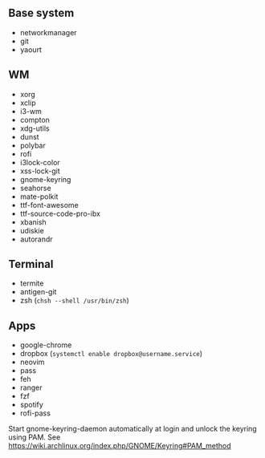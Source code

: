 ## Base system
- networkmanager
- git
- yaourt

## WM

- xorg
- xclip
- i3-wm
- compton
- xdg-utils
- dunst
- polybar
- rofi
- i3lock-color
- xss-lock-git
- gnome-keyring
- seahorse
- mate-polkit
- ttf-font-awesome
- ttf-source-code-pro-ibx
- xbanish
- udiskie
- autorandr

## Terminal
- termite
- antigen-git
- zsh (`chsh --shell /usr/bin/zsh`)

## Apps
- google-chrome
- dropbox (`systemctl enable dropbox@username.service`)
- neovim
- pass
- feh
- ranger
- fzf
- spotify
- rofi-pass

Start gnome-keyring-daemon automatically at login and unlock the keyring
using PAM. See https://wiki.archlinux.org/index.php/GNOME/Keyring#PAM_method
